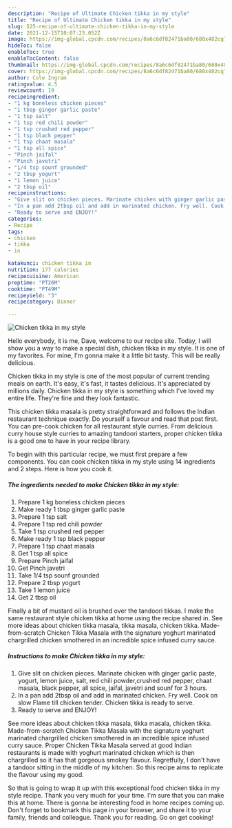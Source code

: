 ```yaml
---
description: "Recipe of Ultimate Chicken tikka in my style"
title: "Recipe of Ultimate Chicken tikka in my style"
slug: 525-recipe-of-ultimate-chicken-tikka-in-my-style
date: 2021-12-15T10:07:23.052Z
image: https://img-global.cpcdn.com/recipes/8a6c6df82471ba80/680x482cq70/chicken-tikka-in-my-style-recipe-main-photo.jpg
hideToc: false
enableToc: true
enableTocContent: false
thumbnail: https://img-global.cpcdn.com/recipes/8a6c6df82471ba80/680x482cq70/chicken-tikka-in-my-style-recipe-main-photo.jpg
cover: https://img-global.cpcdn.com/recipes/8a6c6df82471ba80/680x482cq70/chicken-tikka-in-my-style-recipe-main-photo.jpg
author: Cole Ingram
ratingvalue: 4.5
reviewcount: 19
recipeingredient:
- "1 kg boneless chicken pieces"
- "1 tbsp ginger garlic paste"
- "1 tsp salt"
- "1 tsp red chili powder"
- "1 tsp crushed red pepper"
- "1 tsp black pepper"
- "1 tsp chaat masala"
- "1 tsp all spice"
- "Pinch jaifal"
- "Pinch javetri"
- "1/4 tsp sounf grounded"
- "2 tbsp yogurt"
- "1 lemon juice"
- "2 tbsp oil"
recipeinstructions:
- "Give slit on chicken pieces. Marinate chicken with ginger garlic paste, yogurt, lemon juice, salt, red chili powder,crushed red pepper, chaat masala, black pepper, all spice, jaifal, javetri and sounf for 3 hours."
- "In a pan add 2tbsp oil and add in marinated chicken. Fry well. Cook on slow Flame till chicken tender. Chicken tikka is ready to serve."
- "Ready to serve and ENJOY!"
categories:
- Recipe
tags:
- chicken
- tikka
- in

katakunci: chicken tikka in 
nutrition: 177 calories
recipecuisine: American
preptime: "PT26M"
cooktime: "PT49M"
recipeyield: "3"
recipecategory: Dinner

---
```



![Chicken tikka in my style](https://img-global.cpcdn.com/recipes/8a6c6df82471ba80/680x482cq70/chicken-tikka-in-my-style-recipe-main-photo.jpg)

Hello everybody, it is me, Dave, welcome to our recipe site. Today, I will show you a way to make a special dish, chicken tikka in my style. It is one of my favorites. For mine, I'm gonna make it a little bit tasty. This will be really delicious.

Chicken tikka in my style is one of the most popular of current trending meals on earth. It's easy, it's fast, it tastes delicious. It's appreciated by millions daily. Chicken tikka in my style is something which I've loved my entire life. They're fine and they look fantastic.

This chicken tikka masala is pretty straightforward and follows the Indian restaurant technique exactly. Do yourself a favour and read that post first. You can pre-cook chicken for all restaurant style curries. From delicious curry house style curries to amazing tandoori starters, proper chicken tikka is a good one to have in your recipe library.


To begin with this particular recipe, we must first prepare a few components. You can cook chicken tikka in my style using 14 ingredients and 2 steps. Here is how you cook it.

<!--inarticleads1-->

##### The ingredients needed to make Chicken tikka in my style:

1. Prepare 1 kg boneless chicken pieces
1. Make ready 1 tbsp ginger garlic paste
1. Prepare 1 tsp salt
1. Prepare 1 tsp red chili powder
1. Take 1 tsp crushed red pepper
1. Make ready 1 tsp black pepper
1. Prepare 1 tsp chaat masala
1. Get 1 tsp all spice
1. Prepare Pinch jaifal
1. Get Pinch javetri
1. Take 1/4 tsp sounf grounded
1. Prepare 2 tbsp yogurt
1. Take 1 lemon juice
1. Get 2 tbsp oil


Finally a bit of mustard oil is brushed over the tandoori tikkas. I make the same restaurant style chicken tikka at home using the recipe shared in. See more ideas about chicken tikka masala, tikka masala, chicken tikka. Made-from-scratch Chicken Tikka Masala with the signature yoghurt marinated chargrilled chicken smothered in an incredible spice infused curry sauce. 

<!--inarticleads2-->

##### Instructions to make Chicken tikka in my style:

1. Give slit on chicken pieces. Marinate chicken with ginger garlic paste, yogurt, lemon juice, salt, red chili powder,crushed red pepper, chaat masala, black pepper, all spice, jaifal, javetri and sounf for 3 hours.
1. In a pan add 2tbsp oil and add in marinated chicken. Fry well. Cook on slow Flame till chicken tender. Chicken tikka is ready to serve.
1. Ready to serve and ENJOY!

See more ideas about chicken tikka masala, tikka masala, chicken tikka. Made-from-scratch Chicken Tikka Masala with the signature yoghurt marinated chargrilled chicken smothered in an incredible spice infused curry sauce. Proper Chicken Tikka Masala served at good Indian restaurants is made with yoghurt marinated chicken which is then chargrilled so it has that gorgeous smokey flavour. Regretfully, I don&#39;t have a tandoor sitting in the middle of my kitchen. So this recipe aims to replicate the flavour using my good. 

So that is going to wrap it up with this exceptional food chicken tikka in my style recipe. Thank you very much for your time. I'm sure that you can make this at home. There is gonna be interesting food in home recipes coming up. Don't forget to bookmark this page in your browser, and share it to your family, friends and colleague. Thank you for reading. Go on get cooking!
